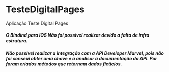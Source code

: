 # TesteDigitalPages
Aplicação Teste Digital Pages
##### O Bindind para IOS Não foi possivel realizar devido a falta de infra estrutura.
##### Não possivel realizar a integração com a API Developer Marvel, pois não foi conseui obter uma chave e a analisar a documentação da API. Por foram criados métodos que retornam dados ficticios.
